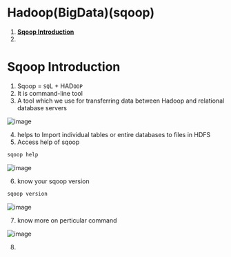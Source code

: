 # Hadoop(BigData)(sqoop)
1. **[Sqoop Introduction](#Sqoop-Introduction)**<br>
2. 




# Sqoop Introduction
1. Sqoop = `SQ`L + HAD`OOP`
2. It is command-line tool
3. A tool which we use for transferring data between Hadoop and relational database servers

![image](https://user-images.githubusercontent.com/20516321/216875230-3d41cfcc-dc3a-44d4-8614-83156aa39a69.png)

4. helps to Import individual tables or entire databases to files in HDFS
5. Access help of sqoop
  ``` sql
  sqoop help
  ```
  ![image](https://user-images.githubusercontent.com/20516321/216913759-31f39682-2fab-4a4f-88ef-c6d521109d78.png)

6. know your sqoop version
  ``` sql
  sqoop version
  ```
  ![image](https://user-images.githubusercontent.com/20516321/216913221-8e47346a-8558-4cdf-bc00-0cde896f5cbc.png)

7. know more on perticular command

  ![image](https://user-images.githubusercontent.com/20516321/216914197-ccb1209a-88d6-4412-91db-a37c1e7e2581.png)

8. 

